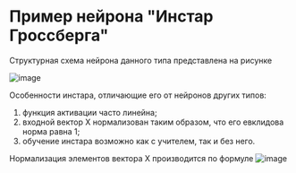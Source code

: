 # Пример нейрона "Инстар Гроссберга"
Структурная схема нейрона данного типа представлена на рисунке

![image](https://user-images.githubusercontent.com/107919914/174764255-36848b98-8d49-462e-bfc7-8487c2415de9.png)

Особенности инстара, отличающие его от нейронов других типов:
1.	функция активации часто линейна;
2.	входной вектор X нормализован таким образом, что его евклидова норма равна 1;
3.	обучение инстара возможно как с учителем, так и без него.

Нормализация элементов вектора X производится по формуле
  ![image](https://user-images.githubusercontent.com/107919914/174770042-2f2217cc-e2a1-4d72-a786-21654eac22f5.png)

